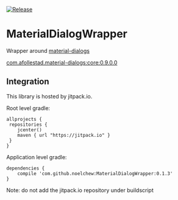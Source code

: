 [![Release](https://jitpack.io/v/noelchew/MaterialDialogWrapper.svg)](https://jitpack.io/#noelchew/MaterialDialogWrapper)
# MaterialDialogWrapper
Wrapper around [material-dialogs](https://github.com/afollestad/material-dialogs)

[com.afollestad.material-dialogs:core:0.9.0.0](https://github.com/afollestad/material-dialogs/releases/tag/0.9.0.0)

## Integration
This library is hosted by jitpack.io.

Root level gradle:
```
allprojects {
 repositories {
    jcenter()
    maven { url "https://jitpack.io" }
 }
}
```

Application level gradle:
```
dependencies {
    compile 'com.github.noelchew:MaterialDialogWrapper:0.1.3'
}
```
Note: do not add the jitpack.io repository under buildscript
